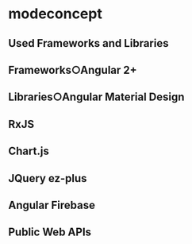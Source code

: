 # modeconcept

## Used Frameworks and Libraries 
 ## Frameworks○Angular 2+
 ## Libraries○Angular Material Design
 ## RxJS
 ## Chart.js
 ## JQuery ez-plus
 ## Angular Firebase 
 ## Public Web APIs
